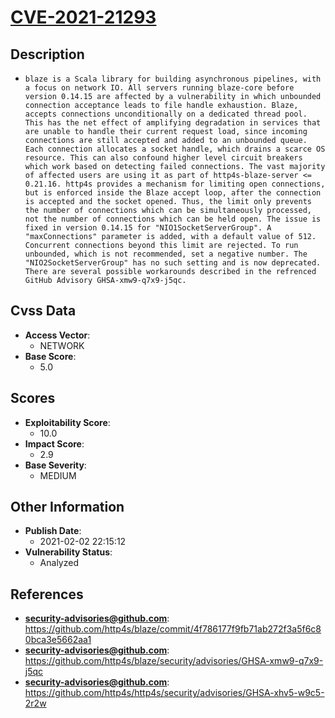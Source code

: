 
# [CVE-2021-21293](https://github.com/http4s/blaze/commit/4f786177f9fb71ab272f3a5f6c80bca3e5662aa1)

## Description

- `blaze is a Scala library for building asynchronous pipelines, with a focus on network IO. All servers running blaze-core before version 0.14.15 are affected by a vulnerability in which unbounded connection acceptance leads to file handle exhaustion. Blaze, accepts connections unconditionally on a dedicated thread pool. This has the net effect of amplifying degradation in services that are unable to handle their current request load, since incoming connections are still accepted and added to an unbounded queue. Each connection allocates a socket handle, which drains a scarce OS resource. This can also confound higher level circuit breakers which work based on detecting failed connections. The vast majority of affected users are using it as part of http4s-blaze-server <= 0.21.16. http4s provides a mechanism for limiting open connections, but is enforced inside the Blaze accept loop, after the connection is accepted and the socket opened. Thus, the limit only prevents the number of connections which can be simultaneously processed, not the number of connections which can be held open. The issue is fixed in version 0.14.15 for "NIO1SocketServerGroup". A "maxConnections" parameter is added, with a default value of 512. Concurrent connections beyond this limit are rejected. To run unbounded, which is not recommended, set a negative number. The "NIO2SocketServerGroup" has no such setting and is now deprecated. There are several possible workarounds described in the refrenced GitHub Advisory GHSA-xmw9-q7x9-j5qc.`

## Cvss Data

- **Access Vector**:
  - NETWORK
- **Base Score**:
  - 5.0

## Scores

- **Exploitability Score**:
  - 10.0
- **Impact Score**:
  - 2.9
- **Base Severity**:
  - MEDIUM

## Other Information

- **Publish Date**:
  - 2021-02-02 22:15:12
- **Vulnerability Status**:
  - Analyzed

## References

- **security-advisories@github.com**: https://github.com/http4s/blaze/commit/4f786177f9fb71ab272f3a5f6c80bca3e5662aa1
- **security-advisories@github.com**: https://github.com/http4s/blaze/security/advisories/GHSA-xmw9-q7x9-j5qc
- **security-advisories@github.com**: https://github.com/http4s/http4s/security/advisories/GHSA-xhv5-w9c5-2r2w
